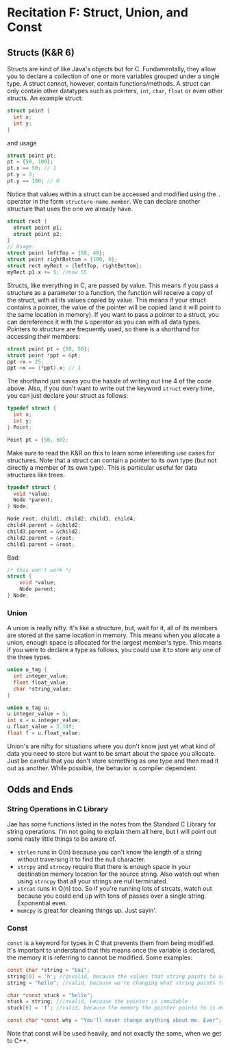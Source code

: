 # Recitation F: Struct, Union, and Const #

## Structs (K&R 6) ##

Structs are kind of like Java's objects but for C. Fundamentally, they allow you
to declare a collection of one or more variables grouped under a single type. A
struct cannot, however, contain functions/methods. A struct can only contain
other datatypes such as pointers, `int`, `char`, `float` or even other structs. An
example struct:

```c
struct point {
  int x;
  int y;
}
```

and usage

```c
struct point pt;
pt = {50, 100};
pt.x == 50; // 1
pt.y = 3;
pt.y == 100; // 0
```

Notice that values within a struct can be accessed and modified using the `.`
operator in the form `structure-name.member`. We can declare another structure
that uses the one we already have.

```c
struct rect {
  struct point p1;
  struct point p2;
}
// Usage:
struct point leftTop = {50, 40};
struct point rightBottom = {100, 0};
struct rect myRect = {leftTop, rightBottom};
myRect.p1.x += 5; //now 55
```

Structs, like everything in C, are passed by value. This means if you pass a
structure as a parameter to a function, the function will receive a copy of the
struct, with all its values copied by value. This means if your struct contains
a pointer, the value of the pointer will be copied (and it will point to the
same location in memory). If you want to pass a pointer to a struct, you can
dereference it with the `&` operator as you can with all data types. Pointers to
structure are frequently used, so there is a shorthand for accessing their
members:

```c
struct point pt = {50, 50};
struct point *ppt = &pt;
ppt->x = 25;
ppt->x == (*ppt).x; // 1
```

The shorthand just saves you the hassle of writing out line 4 of the code above.
Also, if you don't want to write out the keyword `struct` every time, you can
just declare your struct as follows:

```c
typedef struct {
  int x;
  int y;
} Point;

Point pt = {50, 50};
```

Make sure to read the K&R on this to learn some interesting use cases for
structures. Note that a struct can contain a pointer to its own type (but not
directly a member of its own type). This is particular useful for data
structures like trees.

```c
typedef struct {
  void *value;
  Node *parent;
} Node;

Node root, child1, child2, child3, child4;
child4.parent = &child2;
child3.parent = &child2;
child2.parent = &root;
child1.parent = &root;
```

Bad:

```c
/* this won't work */
struct {
    void *value;
    Node parent;
} Node;
```



### Union ###

A union is really nifty. It's like a structure, but, wait for it, all of its
members are stored at the same location in memory. This means when you allocate
a union, enough space is allocated for the largest member's type. This means if
you were to declare a type as follows, you could use it to store any one of the
three types.

```c
union u_tag {
  int integer_value;
  float float_value;
  char *string_value;
}

union u_tag u;
u.integer_value = 5;
int x = u.integer_value;
u.float_value = 3.14f;
float f = u.float_value;
```

Union's are nifty for situations where you don't know just yet what kind of data
you need to store but want to be smart about the space you allocate. Just be
careful that you don't store something as one type and then read it out as
another. While possible, the behavior is compiler dependent.


## Odds and Ends ##
### String Operations in C Library ###
Jae has some functions listed in the notes from the Standard C Library for
string operations. I'm not going to explain them all here, but I will point out
some nasty little things to be aware of.

  - `strlen` runs in O(n) because you can't know the length of a string without
    traversing it to find the null character.
  - `strcpy` and `strncpy` require that there is enough space in your
    destination memory location for the source string. Also watch out when using
    `strncpy` that all your strings are null terminated.
  - `strcat` runs in O(n) too. So if you're running lots of strcats, watch out
    because you could end up with tons of passes over a single string.
    Exponential even.
  - `memcpy` is great for cleaning things up. Just sayin'.



### Const ###

`const` is a keyword for types in C that prevents them from being modified. It's
important to understand that this means once the variable is declared, the
memory it is referring to cannot be modified. Some examples:

```c
const char *string = "bai";
string[0] = 'h'; //invalid, because the values that string points to are immutable
string = "hello"; //valid, because we're changing what string points to.

char *const stuck = "hello";
stuck = string; //invalid, because the pointer is immutable
stuck[0] = 'f'; //valid, because the memory the pointer points to is mutable.

const char *const why = "You'll never change anything about me. Ever";
```

Note that const will be used heavily, and not exactly the same, when we get to
C++. 
